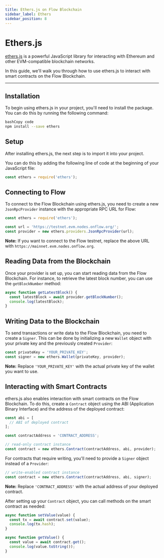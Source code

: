```yaml
---
title: Ethers.js on Flow Blockchain
sidebar_label: Ethers
sidebar_position: 8
---
```


# Ethers.js

[ethers.js](https://docs.ethers.org/v5/) is a powerful JavaScript library for interacting with Ethereum and other EVM-compatible blockchain networks.

In this guide, we'll walk you through how to use ethers.js to interact with smart contracts on the Flow Blockchain.

---

## Installation

To begin using ethers.js in your project, you'll need to install the package. You can do this by running the following command:

```bash
bashCopy code
npm install --save ethers

```

## Setup

After installing ethers.js, the next step is to import it into your project.

You can do this by adding the following line of code at the beginning of your JavaScript file:

```jsx
const ethers = require('ethers');
```

## Connecting to Flow

To connect to the Flow Blockchain using ethers.js, you need to create a new `JsonRpcProvider` instance with the appropriate RPC URL for Flow:

```jsx
const ethers = require('ethers');

const url = 'https://testnet.evm.nodes.onflow.org/';
const provider = new ethers.providers.JsonRpcProvider(url);
```

**Note:** If you want to connect to the Flow testnet, replace the above URL with `https://mainnet.evm.nodes.onflow.org`.

## Reading Data from the Blockchain

Once your provider is set up, you can start reading data from the Flow Blockchain. For instance, to retrieve the latest block number, you can use the `getBlockNumber` method:

```jsx
async function getLatestBlock() {
  const latestBlock = await provider.getBlockNumber();
  console.log(latestBlock);
}
```

## Writing Data to the Blockchain

To send transactions or write data to the Flow Blockchain, you need to create a `Signer`. This can be done by initializing a new `Wallet` object with your private key and the previously created `Provider`:

```jsx
const privateKey = 'YOUR_PRIVATE_KEY';
const signer = new ethers.Wallet(privateKey, provider);
```

**Note:** Replace `'YOUR_PRIVATE_KEY'` with the actual private key of the wallet you want to use.

## Interacting with Smart Contracts

ethers.js also enables interaction with smart contracts on the Flow Blockchain. To do this, create a `Contract` object using the ABI (Application Binary Interface) and the address of the deployed contract:

```jsx
const abi = [
  // ABI of deployed contract
];

const contractAddress = 'CONTRACT_ADDRESS';

// read-only contract instance
const contract = new ethers.Contract(contractAddress, abi, provider);
```

For contracts that require writing, you'll need to provide a `Signer` object instead of a `Provider`:

```jsx
// write-enabled contract instance
const contract = new ethers.Contract(contractAddress, abi, signer);
```

**Note:** Replace `'CONTRACT_ADDRESS'` with the actual address of your deployed contract.

After setting up your `Contract` object, you can call methods on the smart contract as needed:

```jsx
async function setValue(value) {
  const tx = await contract.set(value);
  console.log(tx.hash);
}

async function getValue() {
  const value = await contract.get();
  console.log(value.toString());
}
```